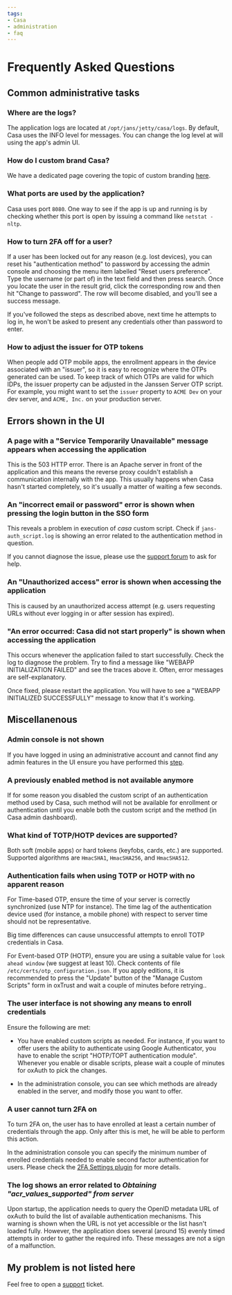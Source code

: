 ```yaml
---
tags:
- Casa
- administration
- faq
---
```



# Frequently Asked Questions

<!-- This page summarizes situations that may arise and their suggested solutions. -->

## Common administrative tasks

### Where are the logs?

The application logs are located at `/opt/jans/jetty/casa/logs`. By default, Casa uses the INFO level for messages. You can change the log level at will using the app's admin UI.

<!--
**Note: check the logs**

To work properly, Casa requires stable dependent components (filesystem, database, oxd, oxauth, servlet container, etc). Thus, it's important to determine if all expected services are working properly. 

At startup, the app gathers a good amount of information from its environment. If something is missing or went wrong, messages will be shown in the log. Some messages may warn you about parameters not supplied that were simply inferred for you. 

During normal use, the app will show feedback to users if operations were successful or failed. In the latter case, the log is also worth to look at to diagnose the anomalies.

### How do I restart the application?

Just [restart](https://gluu.org/docs/ce/4.4/operation/services/#restart) casa service.
-->


### How do I custom brand Casa?

We have a dedicated page covering the topic of custom branding [here](./custom-branding.md).

### What ports are used by the application?

Casa uses port `8080`. One way to see if the app is up and running is by checking whether this port is open by issuing a command like `netstat -nltp`.

### How to turn 2FA off for a user?

If a user has been locked out for any reason (e.g. lost devices), you can reset his "authentication method" to password by accessing the admin console and choosing the menu item labelled "Reset users preference". Type the username (or part of) in the text field and then press search. Once you locate the user in the result grid, click the corresponding row and then hit "Change to password". The row will become disabled, and you'll see a success message.

If you've followed the steps as described above, next time he attempts to log in, he won't be asked to present any credentials other than password to enter.

### How to adjust the issuer for OTP tokens

When people add OTP mobile apps, the enrollment appears in the device associated with an "issuer", so it is easy to recognize where the OTPs generated can be used. To keep track of which OTPs are valid for which IDPs, the issuer property can be adjusted in the Janssen Server OTP script. For example, you might want to set the `issuer` property to `ACME Dev` on your dev server, and `ACME, Inc.` on your production server. 


## Errors shown in the UI

### A page with a "Service Temporarily Unavailable" message appears when accessing the application
This is the 503 HTTP error. There is an Apache server in front of the application and this means the reverse proxy couldn't establish a communication internally with the app. This usually happens when Casa hasn't started completely, so it's usually a matter of waiting a few seconds.

### An "incorrect email or password" error is shown when pressing the login button in the SSO form

This reveals a problem in execution of *casa* custom script. Check if `jans-auth_script.log` is showing an error related to the authentication method in question.

If you cannot diagnose the issue, please use the [support forum](https://support.gluu.org) to ask for help. 

### An "Unauthorized access" error is shown when accessing the application

This is caused by an unauthorized access attempt (e.g. users requesting URLs without ever logging in or after session has expired).

### "An error occurred: Casa did not start properly" is shown when accessing the application

This occurs whenever the application failed to start successfully. Check the log to diagnose the problem. Try to find a message like "WEBAPP INITIALIZATION FAILED" and see the traces above it. Often, error messages are self-explanatory.

Once fixed, please restart the application. You will have to see a "WEBAPP INITIALIZED SUCCESSFULLY" message to know that it's working.

## Miscellanenous

### Admin console is not shown 

If you have logged in using an administrative account and cannot find any admin features in the UI ensure you have performed this [step](./installation.md#unlocking-admin-features).

### A previously enabled method is not available anymore

If for some reason you disabled the custom script of an authentication method used by Casa, such method will not be available for enrollment or authentication until you enable both the custom script and the method (in Casa admin dashboard).

### What kind of TOTP/HOTP devices are supported?

Both soft (mobile apps) or hard tokens (keyfobs, cards, etc.) are supported. Supported algorithms are `HmacSHA1`, `HmacSHA256`, and `HmacSHA512`.

### Authentication fails when using TOTP or HOTP with no apparent reason

For Time-based OTP, ensure the time of your server is correctly synchronized (use NTP for instance). The time lag of the authentication device used (for instance, a mobile phone) with respect to server time should not be representative. 

Big time differences can cause unsuccessful attempts to enroll TOTP credentials in Casa.

For Event-based OTP (HOTP), ensure you are using a suitable value for `look ahead window` (we suggest at least 10). Check contents of file `/etc/certs/otp_configuration.json`. If you apply editions, it is recommended to press the "Update" button of the "Manage Custom Scripts" form in oxTrust and wait a couple of minutes before retrying..

### The user interface is not showing any means to enroll credentials

Ensure the following are met:

* You have enabled custom scripts as needed. For instance, if you want to offer users the ability to authenticate using Google Authenticator, you have to enable the script "HOTP/TOPT authentication module". Whenever you enable or disable scripts, please wait a couple of minutes for oxAuth to pick the changes.

* In the administration console, you can see which methods are already enabled in the server, and modify those you want to offer.

### A user cannot turn 2FA on

To turn 2FA on, the user has to have enrolled at least a certain number of credentials through the app. Only after this is met, he will be able to perform this action. 

In the administration console you can specify the minimum number of enrolled credentials needed to enable second factor authentication for users. Please check the [2FA Settings plugin](../plugins/2fa-settings.md) for more details.

### The log shows an error related to *Obtaining "acr_values_supported" from server*

Upon startup, the application needs to query the OpenID metadata URL of oxAuth to build the list of available authentication mechanisms.  This warning is shown when the URL is not yet accessible or the list hasn't loaded fully. However, the application does several (around 15) evenly timed attempts in order to gather the required info. These messages are not a sign of a malfunction.

## My problem is not listed here

Feel free to open a [support](https://support.gluu.org) ticket.
